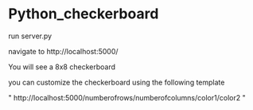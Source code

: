 # Python_checkerboard

run server.py

navigate to http://localhost:5000/

You will see a 8x8 checkerboard

you can customize the checkerboard using the following template

" http://localhost:5000/numberofrows/numberofcolumns/color1/color2  "
